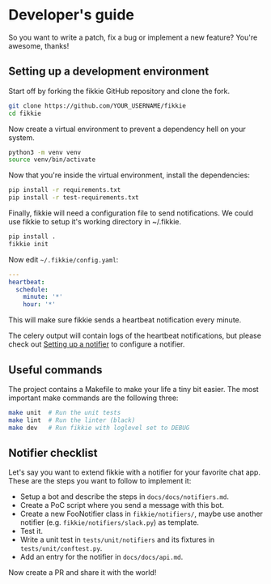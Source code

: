 # Developer's guide

So you want to write a patch, fix a bug or implement a new feature? You're awesome,
thanks!


## Setting up a development environment

Start off by forking the fikkie GitHub repository and clone the fork.

```bash
git clone https://github.com/YOUR_USERNAME/fikkie
cd fikkie
```

Now create a virtual environment to prevent a dependency hell on your system.

```bash
python3 -m venv venv
source venv/bin/activate
```

Now that you're inside the virtual environment, install the dependencies:

```bash
pip install -r requirements.txt
pip install -r test-requirements.txt
```

Finally, fikkie will need a configuration file to send notifications. We could use
fikkie to setup it's working directory in ~/.fikkie.

```bash
pip install .
fikkie init
```

Now edit `~/.fikkie/config.yaml`:

```yaml
---
heartbeat:
  schedule:
    minute: '*'
    hour: '*'
```

This will make sure fikkie sends a heartbeat notification every minute.

The celery output will contain logs of the heartbeat notifications, but please check out
[Setting up a notifier](./notifiers) to configure a notifier.


## Useful commands

The project contains a Makefile to make your life a tiny bit easier. The most important
make commands are the following three:

```bash
make unit  # Run the unit tests
make lint  # Run the linter (black)
make dev   # Run fikkie with loglevel set to DEBUG
```


## Notifier checklist

Let's say you want to extend fikkie with a notifier for your favorite chat app. These
are the steps you want to follow to implement it:

- Setup a bot and describe the steps in `docs/docs/notifiers.md`.
- Create a PoC script where you send a message with this bot.
- Create a new FooNotifier class in `fikkie/notifiers/`, maybe use another notifier
  (e.g. `fikkie/notifiers/slack.py`) as template.
- Test it.
- Write a unit test in `tests/unit/notifiers` and its fixtures in
  `tests/unit/conftest.py`.
- Add an entry for the notifier in `docs/docs/api.md`.

Now create a PR and share it with the world!
